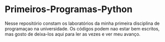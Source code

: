 # Primeiros-Programas-Python

Nesse repositório constam os laboratórios da minha primeira disciplina de programaçao na universidade. Os códigos podem nao estar bem escritos, mas gosto de deixa-los aqui para ler as vezes e ver meu avanço.
